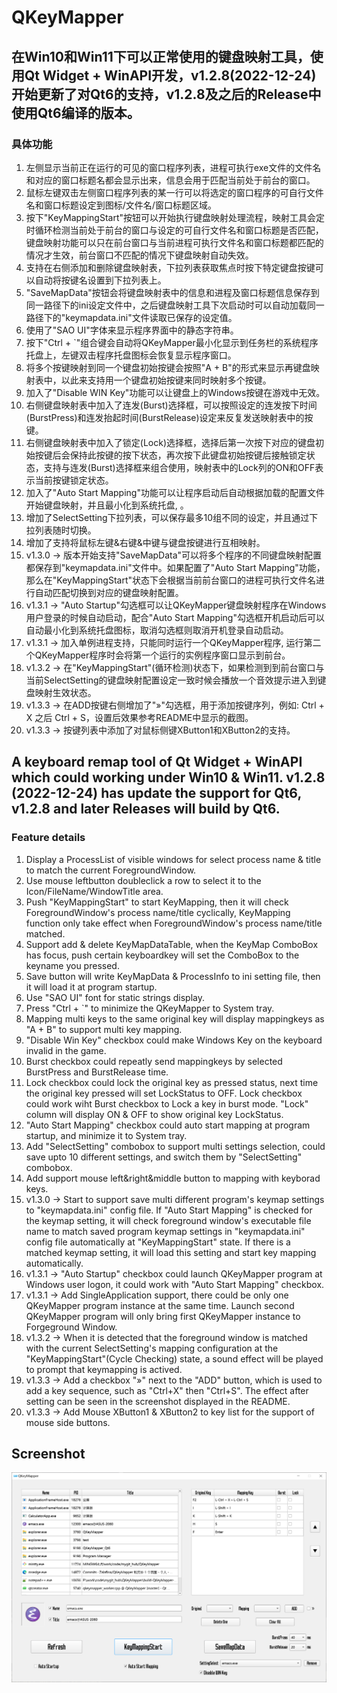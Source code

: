 # QKeyMapper
## 在Win10和Win11下可以正常使用的键盘映射工具，使用Qt Widget + WinAPI开发，v1.2.8(2022-12-24)开始更新了对Qt6的支持，v1.2.8及之后的Release中使用Qt6编译的版本。

### 具体功能
1. 左侧显示当前正在运行的可见的窗口程序列表，进程可执行exe文件的文件名和对应的窗口标题名都会显示出来，信息会用于匹配当前处于前台的窗口。
2. 鼠标左键双击左侧窗口程序列表的某一行可以将选定的窗口程序的可自行文件名和窗口标题设定到图标/文件名/窗口标题区域。
3. 按下"KeyMappingStart"按钮可以开始执行键盘映射处理流程，映射工具会定时循环检测当前处于前台的窗口与设定的可自行文件名和窗口标题是否匹配，键盘映射功能可以只在前台窗口与当前进程可执行文件名和窗口标题都匹配的情况才生效，前台窗口不匹配的情况下键盘映射自动失效。
4. 支持在右侧添加和删除键盘映射表，下拉列表获取焦点时按下特定键盘按键可以自动将按键名设置到下拉列表上。
5. "SaveMapData"按钮会将键盘映射表中的信息和进程及窗口标题信息保存到同一路径下的ini设定文件中，之后键盘映射工具下次启动时可以自动加载同一路径下的"keymapdata.ini"文件读取已保存的设定值。
6. 使用了"SAO UI"字体来显示程序界面中的静态字符串。
7. 按下"Ctrl + `"组合键会自动将QKeyMapper最小化显示到任务栏的系统程序托盘上，左键双击程序托盘图标会恢复显示程序窗口。
8. 将多个按键映射到同一个键盘初始按键会按照"A + B"的形式来显示再键盘映射表中，以此来支持用一个键盘初始按键来同时映射多个按键。
9. 加入了"Disable WIN Key"功能可以让键盘上的Windows按键在游戏中无效。
10. 右侧键盘映射表中加入了连发(Burst)选择框，可以按照设定的连发按下时间(BurstPress)和连发抬起时间(BurstRelease)设定来反复发送映射表中的按键。
11. 右侧键盘映射表中加入了锁定(Lock)选择框，选择后第一次按下对应的键盘初始按键后会保持此按键的按下状态，再次按下此键盘初始按键后接触锁定状态，支持与连发(Burst)选择框来组合使用，映射表中的Lock列的ON和OFF表示当前按键锁定状态。
12. 加入了"Auto Start Mapping"功能可以让程序启动后自动根据加载的配置文件开始键盘映射，并且最小化到系统托盘, 。
13. 增加了SelectSetting下拉列表，可以保存最多10组不同的设定，并且通过下拉列表随时切换。
14. 增加了支持将鼠标左键&右键&中键与键盘按键进行互相映射。
15. v1.3.0 -> 版本开始支持"SaveMapData"可以将多个程序的不同键盘映射配置都保存到"keymapdata.ini"文件中。如果配置了"Auto Start Mapping"功能，那么在"KeyMappingStart"状态下会根据当前前台窗口的进程可执行文件名进行自动匹配切换到对应的键盘映射配置。
16. v1.3.1 -> "Auto Startup"勾选框可以让QKeyMapper键盘映射程序在Windows用户登录的时候自动启动，配合"Auto Start Mapping"勾选框开机启动后可以自动最小化到系统托盘图标，取消勾选框则取消开机登录自动启动。
17. v1.3.1 -> 加入单例进程支持，只能同时运行一个QKeyMapper程序, 运行第二个QKeyMapper程序时会将第一个运行的实例程序窗口显示到前台。
18. v1.3.2 -> 在"KeyMappingStart"(循环检测)状态下，如果检测到到前台窗口与当前SelectSetting的键盘映射配置设定一致时候会播放一个音效提示进入到键盘映射生效状态。
19. v1.3.3 -> 在ADD按键右侧增加了"»"勾选框，用于添加按键序列，例如: Ctrl + X 之后 Ctrl + S，设置后效果参考README中显示的截图。
20. v1.3.3 -> 按键列表中添加了对鼠标侧键XButton1和XButton2的支持。


## A keyboard remap tool of Qt Widget + WinAPI which could working under Win10 & Win11. v1.2.8 (2022-12-24) has update the support for Qt6, v1.2.8 and later Releases will build by Qt6.

### Feature details
1. Display a ProcessList of visible windows for select process name & title to match the current ForegroundWindow.
2. Use mouse leftbutton doubleclick a row to select it to the Icon/FileName/WindowTitle area.
3. Push "KeyMappingStart" to start KeyMapping, then it will check ForegroundWindow's process name/title cyclically, KeyMapping function only take effect when ForegroundWindow's process name/title matched.
4. Support add & delete KeyMapDataTable, when the KeyMap ComboBox has focus, push certain keyboardkey will set the ComboBox to the keyname you pressed.
5. Save button will write KeyMapData & ProcessInfo to ini setting file, then it will load it at program startup.
6. Use "SAO UI" font for static strings display.
7. Press "Ctrl + `" to minimize the QKeyMapper to System tray.
8. Mapping multi keys to the same original key will display mappingkeys as "A + B" to support multi key mapping.
9. "Disable Win Key" checkbox could make Windows Key on the keyboard invalid in the game.
10. Burst checkbox could repeatly send mappingkeys by selected BurstPress and BurstRelease time.
11. Lock checkbox could lock the original key as pressed status, next time the original key pressed will set LockStatus to OFF. Lock checkbox could work wiht Burst checkbox to Lock a key in burst mode. "Lock" column will display ON & OFF to show original key LockStatus.
12. "Auto Start Mapping" checkbox could auto start mapping at program startup, and minimize it to System tray.
13. Add "SelectSetting" combobox to support multi settings selection, could save upto 10 different settings, and switch them by "SelectSetting" combobox.
14. Add support mouse left&right&middle button to mapping with keyborad keys.
15. v1.3.0 -> Start to support save multi different program's keymap settings to "keymapdata.ini" config file. If "Auto Start Mapping" is checked for the keymap setting, it will check foreground window's executable file name to match saved program keymap settings in "keymapdata.ini" config file automatically at "KeyMappingStart" state. If there is a matched keymap setting, it will load this setting and start key mapping automatically.
16. v1.3.1 -> "Auto Startup" checkbox could launch QKeyMapper program at Windows user logon, it could work with "Auto Start Mapping" checkbox.
17. v1.3.1 -> Add SingleApplication support, there could be only one QKeyMapper program instance at the same time. Launch second QKeyMapper program will only bring first QKeyMapper instance to Forgeground Window.
18. v1.3.2 -> When it is detected that the foreground window is matched with the current SelectSetting's mapping configuration at the "KeyMappingStart"(Cycle Checking) state, a sound effect will be played to prompt that keymapping is actived.
19. v1.3.3 -> Add a checkbox "»" next to the "ADD" button, which is used to add a key sequence, such as "Ctrl+X" then "Ctrl+S". The effect after setting can be seen in the screenshot displayed in the README.
20. v1.3.3 -> Add Mouse XButton1 & XButton2 to key list for the support of mouse side buttons.

## Screenshot
![Screenshot](https://raw.githubusercontent.com/Zalafina/QKeyMapper/master/screenshot/QKeyMapper_screenshot_02.png)
